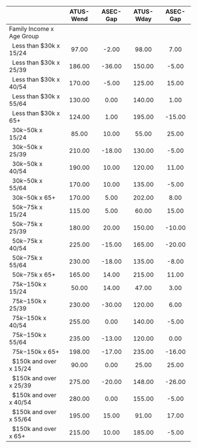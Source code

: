
|                      |    ATUS-Wend |     ASEC-Gap |    ATUS-Wday |     ASEC-Gap |
| -------------------- | :----------: | :----------: | :----------: | :----------: |
| Family Income x Age Group |              |              |              |              |
| &nbsp;&nbsp;Less than $30k x 15/24 |        97.00 |        -2.00 |        98.00 |         7.00 |
| &nbsp;&nbsp;Less than $30k x 25/39 |       186.00 |       -36.00 |       150.00 |        -5.00 |
| &nbsp;&nbsp;Less than $30k x 40/54 |       170.00 |        -5.00 |       125.00 |        15.00 |
| &nbsp;&nbsp;Less than $30k x 55/64 |       130.00 |         0.00 |       140.00 |         1.00 |
| &nbsp;&nbsp;Less than $30k x 65+ |       124.00 |         1.00 |       195.00 |       -15.00 |
| &nbsp;&nbsp;$30k-$50k x 15/24 |        85.00 |        10.00 |        55.00 |        25.00 |
| &nbsp;&nbsp;$30k-$50k x 25/39 |       210.00 |       -18.00 |       130.00 |        -5.00 |
| &nbsp;&nbsp;$30k-$50k x 40/54 |       190.00 |        10.00 |       120.00 |        11.00 |
| &nbsp;&nbsp;$30k-$50k x 55/64 |       170.00 |        10.00 |       135.00 |        -5.00 |
| &nbsp;&nbsp;$30k-$50k x 65+ |       170.00 |         5.00 |       202.00 |         8.00 |
| &nbsp;&nbsp;$50k-$75k x 15/24 |       115.00 |         5.00 |        60.00 |        15.00 |
| &nbsp;&nbsp;$50k-$75k x 25/39 |       180.00 |        20.00 |       150.00 |       -10.00 |
| &nbsp;&nbsp;$50k-$75k x 40/54 |       225.00 |       -15.00 |       165.00 |       -20.00 |
| &nbsp;&nbsp;$50k-$75k x 55/64 |       230.00 |       -18.00 |       135.00 |        -8.00 |
| &nbsp;&nbsp;$50k-$75k x 65+ |       165.00 |        14.00 |       215.00 |        11.00 |
| &nbsp;&nbsp;$75k-$150k x 15/24 |        50.00 |        14.00 |        47.00 |         3.00 |
| &nbsp;&nbsp;$75k-$150k x 25/39 |       230.00 |       -30.00 |       120.00 |         6.00 |
| &nbsp;&nbsp;$75k-$150k x 40/54 |       255.00 |         0.00 |       140.00 |        -5.00 |
| &nbsp;&nbsp;$75k-$150k x 55/64 |       235.00 |       -13.00 |       120.00 |         0.00 |
| &nbsp;&nbsp;$75k-$150k x 65+ |       198.00 |       -17.00 |       235.00 |       -16.00 |
| &nbsp;&nbsp;$150k and over x 15/24 |        90.00 |         0.00 |        25.00 |        25.00 |
| &nbsp;&nbsp;$150k and over x 25/39 |       275.00 |       -20.00 |       148.00 |       -26.00 |
| &nbsp;&nbsp;$150k and over x 40/54 |       280.00 |         0.00 |       155.00 |        -5.00 |
| &nbsp;&nbsp;$150k and over x 55/64 |       195.00 |        15.00 |        91.00 |        17.00 |
| &nbsp;&nbsp;$150k and over x 65+ |       215.00 |        10.00 |       185.00 |        -5.00 |

